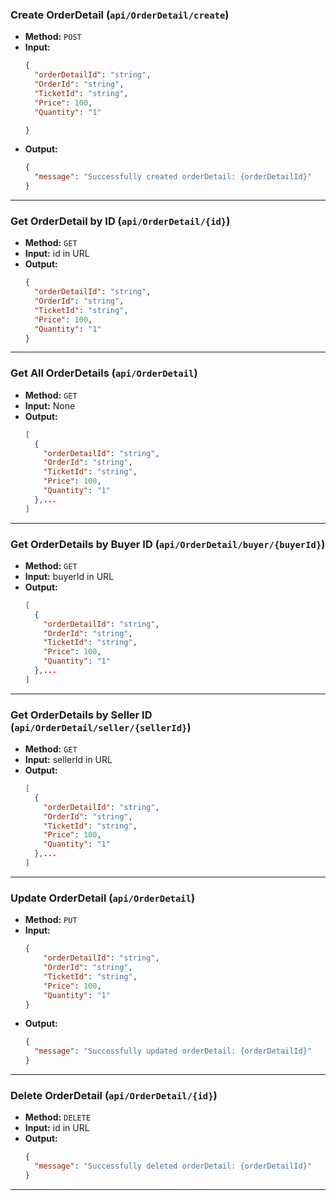 ### **Create OrderDetail (`api/OrderDetail/create`)**

- **Method:** `POST`
- **Input:**
  ```json
  {
    "orderDetailId": "string",
    "OrderId": "string",
    "TicketId": "string",
    "Price": 100,
    "Quantity": "1"

  }
  ```
- **Output:**
  ```json
  {
    "message": "Successfully created orderDetail: {orderDetailId}"
  }
  ```

---

### **Get OrderDetail by ID (`api/OrderDetail/{id}`)**

- **Method:** `GET`
- **Input:** id in URL
- **Output:**
  ```json
  {
    "orderDetailId": "string",
    "OrderId": "string",
    "TicketId": "string",
    "Price": 100,
    "Quantity": "1"
  }
  ```

---

### **Get All OrderDetails (`api/OrderDetail`)**

- **Method:** `GET`
- **Input:** None
- **Output:**
  ```json
  [
    {
      "orderDetailId": "string",
      "OrderId": "string",
      "TicketId": "string",
      "Price": 100,
      "Quantity": "1"
    },...
  ]
  ```

---

### **Get OrderDetails by Buyer ID (`api/OrderDetail/buyer/{buyerId}`)**

- **Method:** `GET`
- **Input:** buyerId in URL
- **Output:**
  ```json
  [
    {
      "orderDetailId": "string",
      "OrderId": "string",
      "TicketId": "string",
      "Price": 100,
      "Quantity": "1"
    },...
  ]
  ```

---

### **Get OrderDetails by Seller ID (`api/OrderDetail/seller/{sellerId}`)**

- **Method:** `GET`
- **Input:** sellerId in URL
- **Output:**
  ```json
  [
    {
      "orderDetailId": "string",
      "OrderId": "string",
      "TicketId": "string",
      "Price": 100,
      "Quantity": "1"
    },...
  ]
  ```

---

### **Update OrderDetail (`api/OrderDetail`)**

- **Method:** `PUT`
- **Input:**
  ```json
  {
      "orderDetailId": "string",
      "OrderId": "string",
      "TicketId": "string",
      "Price": 100,
      "Quantity": "1"
  }
  ```
- **Output:**
  ```json
  {
    "message": "Successfully updated orderDetail: {orderDetailId}"
  }
  ```

---

### **Delete OrderDetail (`api/OrderDetail/{id}`)**

- **Method:** `DELETE`
- **Input:** id in URL
- **Output:**
  ```json
  {
    "message": "Successfully deleted orderDetail: {orderDetailId}"
  }
  ```

---
